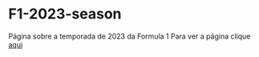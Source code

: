 # F1-2023-season
Página sobre a temporada de 2023 da Formula 1
Para ver a página clique <a href="https://cauanz.github.io/F1-2023-season/">aqui</a>
